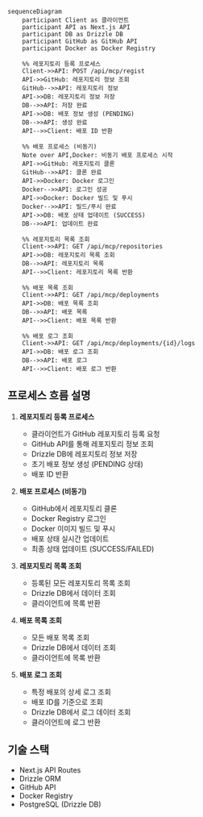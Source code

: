 ```mermaid
sequenceDiagram
    participant Client as 클라이언트
    participant API as Next.js API
    participant DB as Drizzle DB
    participant GitHub as GitHub API
    participant Docker as Docker Registry

    %% 레포지토리 등록 프로세스
    Client->>API: POST /api/mcp/regist
    API->>GitHub: 레포지토리 정보 조회
    GitHub-->>API: 레포지토리 정보
    API->>DB: 레포지토리 정보 저장
    DB-->>API: 저장 완료
    API->>DB: 배포 정보 생성 (PENDING)
    DB-->>API: 생성 완료
    API-->>Client: 배포 ID 반환

    %% 배포 프로세스 (비동기)
    Note over API,Docker: 비동기 배포 프로세스 시작
    API->>GitHub: 레포지토리 클론
    GitHub-->>API: 클론 완료
    API->>Docker: Docker 로그인
    Docker-->>API: 로그인 성공
    API->>Docker: Docker 빌드 및 푸시
    Docker-->>API: 빌드/푸시 완료
    API->>DB: 배포 상태 업데이트 (SUCCESS)
    DB-->>API: 업데이트 완료

    %% 레포지토리 목록 조회
    Client->>API: GET /api/mcp/repositories
    API->>DB: 레포지토리 목록 조회
    DB-->>API: 레포지토리 목록
    API-->>Client: 레포지토리 목록 반환

    %% 배포 목록 조회
    Client->>API: GET /api/mcp/deployments
    API->>DB: 배포 목록 조회
    DB-->>API: 배포 목록
    API-->>Client: 배포 목록 반환

    %% 배포 로그 조회
    Client->>API: GET /api/mcp/deployments/{id}/logs
    API->>DB: 배포 로그 조회
    DB-->>API: 배포 로그
    API-->>Client: 배포 로그 반환
```

## 프로세스 흐름 설명

1. **레포지토리 등록 프로세스**

   - 클라이언트가 GitHub 레포지토리 등록 요청
   - GitHub API를 통해 레포지토리 정보 조회
   - Drizzle DB에 레포지토리 정보 저장
   - 초기 배포 정보 생성 (PENDING 상태)
   - 배포 ID 반환

2. **배포 프로세스 (비동기)**

   - GitHub에서 레포지토리 클론
   - Docker Registry 로그인
   - Docker 이미지 빌드 및 푸시
   - 배포 상태 실시간 업데이트
   - 최종 상태 업데이트 (SUCCESS/FAILED)

3. **레포지토리 목록 조회**

   - 등록된 모든 레포지토리 목록 조회
   - Drizzle DB에서 데이터 조회
   - 클라이언트에 목록 반환

4. **배포 목록 조회**

   - 모든 배포 목록 조회
   - Drizzle DB에서 데이터 조회
   - 클라이언트에 목록 반환

5. **배포 로그 조회**
   - 특정 배포의 상세 로그 조회
   - 배포 ID를 기준으로 조회
   - Drizzle DB에서 로그 데이터 조회
   - 클라이언트에 로그 반환

## 기술 스택

- Next.js API Routes
- Drizzle ORM
- GitHub API
- Docker Registry
- PostgreSQL (Drizzle DB)

